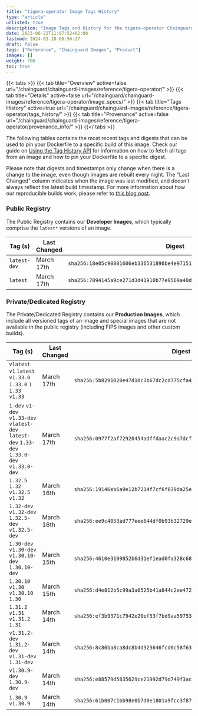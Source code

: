 ```yaml
---
title: "tigera-operator Image Tags History"
type: "article"
unlisted: true
description: "Image Tags and History for the tigera-operator Chainguard Image"
date: 2023-06-22T11:07:52+02:00
lastmod: 2024-03-18 00:56:27
draft: false
tags: ["Reference", "Chainguard Images", "Product"]
images: []
weight: 700
toc: true
---
```


{{< tabs >}}
{{< tab title="Overview" active=false url="/chainguard/chainguard-images/reference/tigera-operator/" >}}
{{< tab title="Details" active=false url="/chainguard/chainguard-images/reference/tigera-operator/image_specs/" >}}
{{< tab title="Tags History" active=true url="/chainguard/chainguard-images/reference/tigera-operator/tags_history/" >}}
{{< tab title="Provenance" active=false url="/chainguard/chainguard-images/reference/tigera-operator/provenance_info/" >}}
{{</ tabs >}}

The following tables contains the most recent tags and digests that can be used to pin your Dockerfile to a specific build of this image. Check our guide on [Using the Tag History API](/chainguard/chainguard-images/using-the-tag-history-api/) for information on how to fetch all tags from an image and how to pin your Dockerfile to a specific digest.

Please note that digests and timestamps only change when there is a change to the image, even though images are rebuilt every night. The "Last Changed" column indicates when the image was last modified, and doesn't always reflect the latest build timestamp. For more information about how our reproducible builds work, please refer to [this blog post](https://www.chainguard.dev/unchained/reproducing-chainguards-reproducible-image-builds).

### Public Registry
The Public Registry contains our **Developer Images**, which typically comprise the `latest*` versions of an image.

| Tag (s)       | Last Changed | Digest                                                                    |
|---------------|--------------|---------------------------------------------------------------------------|
|  `latest-dev` | March 17th   | `sha256:18e05c90801606eb336531890be4e971518ef21a32f645a37fa4c6c7fadb8b15` |
|  `latest`     | March 17th   | `sha256:7094145a9ce271d3d41910b77e9569a40d033c2bcaba8a9619ec6dbacabdab65` |


### Private/Dedicated Registry
The Private/Dedicated Registry contains our **Production Images**, which include all versioned tags of an image and special images that are not available in the public registry (including FIPS images and other custom builds).

| Tag (s)                                                                                        | Last Changed | Digest                                                                    |
|------------------------------------------------------------------------------------------------|--------------|---------------------------------------------------------------------------|
|  `vlatest` `v1` `latest` `v1.33.0` `1.33.0` `1` `1.33` `v1.33`                                 | March 17th   | `sha256:5b8291020e47d10c3b67dc2cd775cfa4d7f56f075698edf2622fdbfc11588b54` |
|  `1-dev` `v1-dev` `v1.33-dev` `vlatest-dev` `latest-dev` `1.33-dev` `1.33.0-dev` `v1.33.0-dev` | March 17th   | `sha256:0977f2af72920454adffdaac2c9a7dcf3379dade923ca11de33250fbe518ecfa` |
|  `1.32.5` `1.32` `v1.32.5` `v1.32`                                                             | March 16th   | `sha256:19146eb6a9e12b7214f7cf6f039da25eb7eb3fa570ba3b8c5e4e1de99fb148a1` |
|  `1.32-dev` `v1.32-dev` `1.32.5-dev` `v1.32.5-dev`                                             | March 16th   | `sha256:ee9c4053ad777eee644df0b93b32729e0f265b8cde1d8f8f5a19b368c7df9681` |
|  `1.30-dev` `v1.30-dev` `v1.30.10-dev` `1.30.10-dev`                                           | March 15th   | `sha256:4610e3109852b6d31ef1ead0fa328c680f5c6a15c2502030c8d5a492139fd059` |
|  `1.30.10` `v1.30` `v1.30.10` `1.30`                                                           | March 15th   | `sha256:d4e812b5c99a3a0525b41a844c2ee4728373078491bbe3c22704d7addd2f1b1b` |
|  `1.31.2` `v1.31` `v1.31.2` `1.31`                                                             | March 14th   | `sha256:ef3b9371c7942e20ef53f7bd9aa597533e148bc9860d2021c858039ee51c3575` |
|  `v1.31.2-dev` `1.31.2-dev` `v1.31-dev` `1.31-dev`                                             | March 14th   | `sha256:8c86ba8ca8dc8b4d323646fcd0c58f63fe6b1af480f22a6b56f32f441842c152` |
|  `v1.30.9-dev` `1.30.9-dev`                                                                    | March 14th   | `sha256:e88579d5835629ce21992d79d749f3ac1fa2ac67f04494d8dd0dde3949ea2478` |
|  `1.30.9` `v1.30.9`                                                                            | March 14th   | `sha256:61b007c1bb98e0b7d0e1801a9fcc3f878d210ae673163a599aab2a9fc7908161` |

